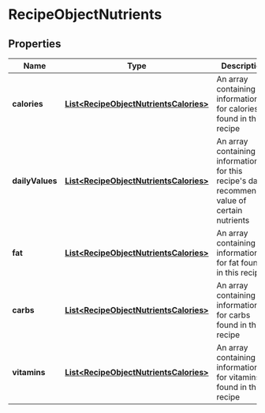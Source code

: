 # RecipeObjectNutrients

## Properties
Name | Type | Description | Notes
------------ | ------------- | ------------- | -------------
**calories** | [**List&lt;RecipeObjectNutrientsCalories&gt;**](RecipeObjectNutrientsCalories.md) | An array containing information for calories found in this recipe |  [optional]
**dailyValues** | [**List&lt;RecipeObjectNutrientsCalories&gt;**](RecipeObjectNutrientsCalories.md) | An array containing information for this recipe&#x27;s daily recommended value of certain nutrients |  [optional]
**fat** | [**List&lt;RecipeObjectNutrientsCalories&gt;**](RecipeObjectNutrientsCalories.md) | An array containing information for fat found in this recipe |  [optional]
**carbs** | [**List&lt;RecipeObjectNutrientsCalories&gt;**](RecipeObjectNutrientsCalories.md) | An array containing information for carbs found in this recipe |  [optional]
**vitamins** | [**List&lt;RecipeObjectNutrientsCalories&gt;**](RecipeObjectNutrientsCalories.md) | An array containing information for vitamins found in this recipe |  [optional]
